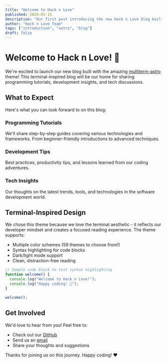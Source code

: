 ```yaml
---
title: "Welcome to Hack n Love"
published: 2024-01-15
description: "Our first post introducing the new Hack n Love blog built with the multiterm-astro theme"
author: "Hack n Love Team"
tags: ["introduction", "astro", "blog"]
draft: false
---
```


# Welcome to Hack n Love! 🎉

We're excited to launch our new blog built with the amazing [multiterm-astro](https://github.com/stelcodes/multiterm-astro) theme! This terminal-inspired blog will be our home for sharing programming tutorials, development insights, and tech discussions.

## What to Expect

Here's what you can look forward to on this blog:

### Programming Tutorials
We'll share step-by-step guides covering various technologies and frameworks. From beginner-friendly introductions to advanced techniques.

### Development Tips
Best practices, productivity tips, and lessons learned from our coding adventures.

### Tech Insights
Our thoughts on the latest trends, tools, and technologies in the software development world.

## Terminal-Inspired Design

We chose this theme because we love the terminal aesthetic - it reflects our developer mindset and creates a focused reading experience. The theme supports:

- Multiple color schemes (59 themes to choose from!)
- Syntax highlighting for code blocks
- Dark/light mode support
- Clean, distraction-free reading

```javascript
// Sample code block to test syntax highlighting
function welcome() {
  console.log("Welcome to Hack n Love!");
  console.log("Happy coding! 🚀");
}

welcome();
```

## Get Involved

We'd love to hear from you! Feel free to:

- Check out our [GitHub](https://github.com/hacknlove)
- Send us an [email](mailto:hello@hacknlove.org)
- Share your thoughts and suggestions

Thanks for joining us on this journey. Happy coding! ❤️ 